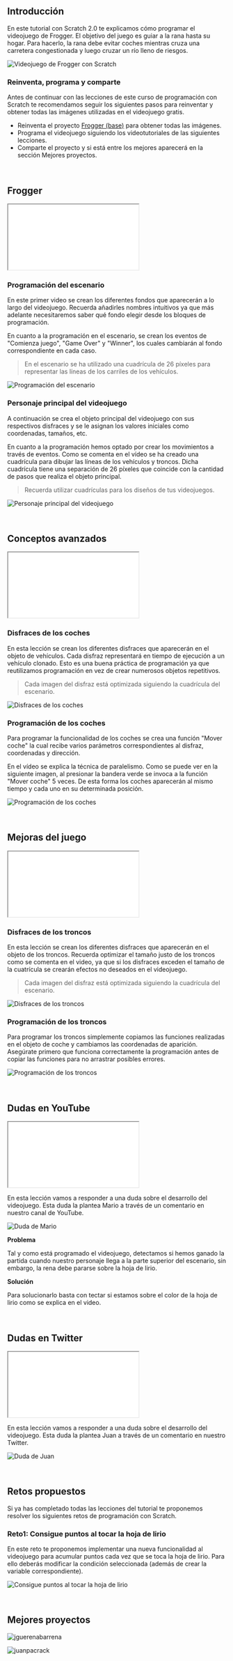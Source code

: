 ## Introducción

En este tutorial con Scratch 2.0 te explicamos cómo programar el videojuego de Frogger. El objetivo del juego es guiar a la rana hasta su hogar. Para hacerlo, la rana debe evitar coches mientras cruza una carretera congestionada y luego cruzar un río lleno de riesgos.

![](img/preview.gif "Videojuego de Frogger con Scratch")

### Reinventa, programa y comparte

Antes de continuar con las lecciones de este curso de programación con Scratch te recomendamos seguir los siguientes pasos para reinventar y obtener todas las imágenes utilizadas en el videojuego gratis.

- Reinventa el proyecto [Frogger (base)](https://scratch.mit.edu/projects/186864134/editor) para obtener todas las imágenes.
- Programa el videojuego siguiendo los videotutoriales de las siguientes lecciones.
- Comparte el proyecto y si está entre los mejores aparecerá en la sección Mejores proyectos.



<br />



## Frogger

<div class="iframe">
  <iframe src="//www.youtube.com/embed/KLhpbuDlxaA" allowfullscreen></iframe>
</div>

### Programación del escenario

En este primer video se crean los diferentes fondos que aparecerán a lo largo del videojuego. Recuerda añadirles nombres intuitivos ya que más adelante necesitaremos saber qué fondo elegir desde los bloques de programación.

En cuanto a la programación en el escenario, se crean los eventos de "Comienza juego", "Game Over" y "Winner", los cuales cambiarán al fondo correspondiente en cada caso.

> En el escenario se ha utilizado una cuadrícula de 26 píxeles para representar las líneas de los carriles de los vehículos.

![](img/escenario.jpg "Programación del escenario")

### Personaje principal del videojuego

A continuación se crea el objeto principal del videojuego con sus respectivos disfraces y se le asignan los valores iniciales como coordenadas, tamaños, etc.

En cuanto a la programación hemos optado por crear los movimientos a través de eventos. Como se comenta en el vídeo se ha creado una cuadrícula para dibujar las líneas de los vehículos y troncos. Dicha cuadrícula tiene una separación de 26 píxeles que coincide con la cantidad de pasos que realiza el objeto principal.

> Recuerda utilizar cuadrículas para los diseños de tus videojuegos.

![](img/frogger.jpg "Personaje principal del videojuego")



<br />



## Conceptos avanzados

<div class="iframe">
  <iframe src="//www.youtube.com/embed/2v0x0XZRAXk" allowfullscreen></iframe>
</div>

### Disfraces de los coches

En esta lección se crean los diferentes disfraces que aparecerán en el objeto de vehículos. Cada disfraz representará en tiempo de ejecución a un vehículo clonado. Esto es una buena práctica de programación ya que reutilizamos programación en vez de crear numerosos objetos repetitivos.

> Cada imagen del disfraz está optimizada siguiendo la cuadrícula del escenario.

![](img/disfraces.jpg "Disfraces de los coches")

### Programación de los coches

Para programar la funcionalidad de los coches se crea una función "Mover coche" la cual recibe varios parámetros correspondientes al disfraz, coordenadas y dirección.

En el vídeo se explica la técnica de paralelismo. Como se puede ver en la siguiente imagen, al presionar la bandera verde se invoca a la función "Mover coche" 5 veces. De esta forma los coches aparecerán al mismo tiempo y cada uno en su determinada posición.

![](img/paralelismo.jpg "Programación de los coches")



<br />



## Mejoras del juego

<div class="iframe">
  <iframe src="//www.youtube.com/embed/2SpP7cbqJSk" allowfullscreen></iframe>
</div>

### Disfraces de los troncos

En esta lección se crean los diferentes disfraces que aparecerán en el objeto de los troncos. Recuerda optimizar el tamaño justo de los troncos como se comenta en el video, ya que si los disfraces exceden el tamaño de la cuatrícula se crearán efectos no deseados en el videojuego.

> Cada imagen del disfraz está optimizada siguiendo la cuadrícula del escenario.

![](img/troncos.jpg "Disfraces de los troncos")

### Programación de los troncos

Para programar los troncos simplemente copiamos las funciones realizadas en el objeto de coche y cambiamos las coordenadas de aparición. Asegúrate primero que funciona correctamente la programación antes de copiar las funciones para no arrastrar posibles errores.

![](img/programacion.jpg "Programación de los troncos")


<br />


## Dudas en YouTube

<div class="iframe">
  <iframe src="//www.youtube.com/embed/TblHQJulAsU" allowfullscreen></iframe>
</div>

En esta lección vamos a responder a una duda sobre el desarrollo del videojuego. Esta duda la plantea Mario a través de un comentario en nuestro canal de YouTube.

![](img/duda-de-mario.jpg "Duda de Mario")

**Problema**

Tal y como está programado el videojuego, detectamos si hemos ganado la partida cuando nuestro personaje llega a la parte superior del escenario, sin embargo, la rena debe pararse sobre la hoja de lirio.

**Solución**

Para solucionarlo basta con tectar si estamos sobre el color de la hoja de lirio como se explica en el video.



<br />


## Dudas en Twitter

<div class="iframe">
  <iframe src="//www.youtube.com/embed/Wpa7mtXLJBU" allowfullscreen></iframe>
</div>

En esta lección vamos a responder a una duda sobre el desarrollo del videojuego. Esta duda la plantea Juan a través de un comentario en nuestro Twitter.

![](img/duda-de-juan.jpg "Duda de Juan")



<br />



## Retos propuestos

Si ya has completado todas las lecciones del tutorial te proponemos resolver los siguientes retos de programación con Scratch.

### Reto1: Consigue puntos al tocar la hoja de lirio

En este reto te proponemos implementar una nueva funcionalidad al videojuego para acumular puntos cada vez que se toca la hoja de lirio. Para ello deberás modificar la condición seleccionada (además de crear la variable correspondiente).

![](img/reto-1.jpg "Consigue puntos al tocar la hoja de lirio")



<br />



## Mejores proyectos

![](img/proyecto-jguerenabarrena.gif "jguerenabarrena")

![](img/proyecto-juanpacrack.gif "juanpacrack")
